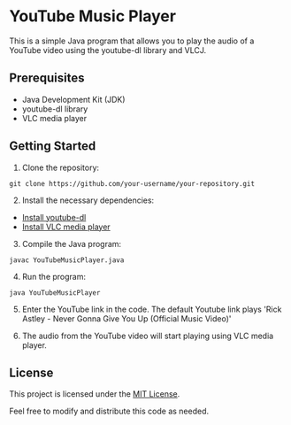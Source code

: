 
# YouTube Music Player

This is a simple Java program that allows you to play the audio of a YouTube video using the youtube-dl library and VLCJ.

## Prerequisites

- Java Development Kit (JDK)
- youtube-dl library
- VLC media player

## Getting Started

1. Clone the repository:

```shell
git clone https://github.com/your-username/your-repository.git
```

2. Install the necessary dependencies:
- [Install youtube-dl](https://github.com/ytdl-org/youtube-dl#installation)
- [Install VLC media player](https://www.videolan.org/vlc/index.html)

3. Compile the Java program:

```shell
javac YouTubeMusicPlayer.java
```

4. Run the program:

```shell
java YouTubeMusicPlayer
```

5. Enter the YouTube link in the code. The default Youtube link plays 'Rick Astley - Never Gonna Give You Up (Official Music Video)'

6. The audio from the YouTube video will start playing using VLC media player.

## License

This project is licensed under the [MIT License](LICENSE).

Feel free to modify and distribute this code as needed.

